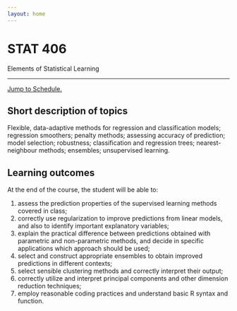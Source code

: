 ```yaml
---
layout: home
---
```


<div class="jumbotron">
  <h1 class="display-3">STAT 406</h1>
  <p class="lead">Elements of Statistical Learning</p>
  <hr class="my-4">
  <p class="lead">
  <a class="btn btn-danger btn-lg" href="stat-406/schedule.html" role="button">Jump to Schedule.</a>
  </p>
</div>

## Short description of topics

Flexible, data-adaptive methods for regression and classification models; regression smoothers;
penalty methods; assessing accuracy of prediction; model selection; robustness; classification and
regression trees; nearest-neighbour methods; ensembles; unsupervised learning.

## Learning outcomes

At the end of the course, the student will be able to: 

1. assess the prediction properties of the supervised learning methods covered in class; 
2. correctly use regularization to improve predictions from linear models, and also to identify important explanatory variables; 
3. explain the practical
difference between predictions obtained with parametric and non-parametric methods, and decide in specific applications which approach should be used; 
4. select and construct appropriate ensembles to obtain improved predictions in different contexts; 
5. select sensible clustering methods and correctly interpret their output; 
6. correctly utilize and interpret principal components and other dimension reduction techniques;
7. employ reasonable coding practices and understand basic R syntax and function.